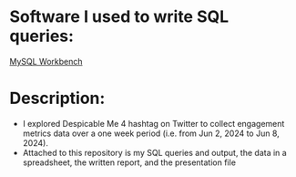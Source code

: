 # Software I used to write SQL queries: 
[MySQL Workbench](https://dev.mysql.com/downloads/workbench/)

# Description: 

- I explored Despicable Me 4 hashtag on Twitter to collect engagement metrics data over a one week period (i.e. from Jun 2, 2024 to Jun 8, 2024).
- Attached to this repository is my SQL queries and output, the data in a spreadsheet, the written report, and the presentation file
